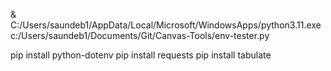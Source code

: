 & C:/Users/saundeb1/AppData/Local/Microsoft/WindowsApps/python3.11.exe c:/Users/saundeb1/Documents/Git/Canvas-Tools/env-tester.py

pip install python-dotenv
pip install requests
pip install tabulate
